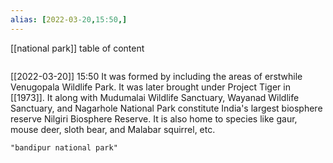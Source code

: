 ```yaml
---
alias: [2022-03-20,15:50,]
---
```

[[national park]]
table of content
```toc
```

[[2022-03-20]] 15:50
It was formed by including the areas of erstwhile Venugopala Wildlife Park.
It was later brought under Project Tiger in [[1973]].
It along with Mudumalai Wildlife Sanctuary, Wayanad Wildlife Sanctuary, and Nagarhole National Park constitute India's largest biosphere reserve Nilgiri Biosphere Reserve.
It is also home to species like gaur, mouse deer, sloth bear, and Malabar squirrel, etc.
```query
"bandipur national park"
```